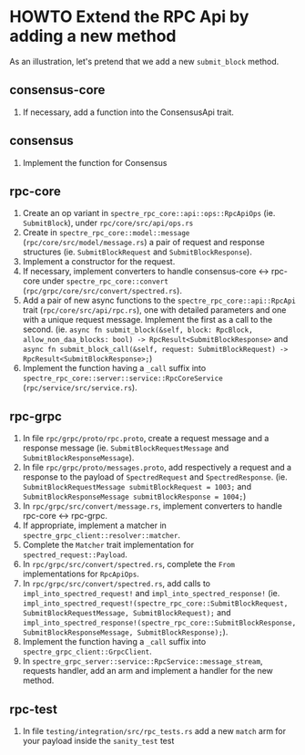 # HOWTO Extend the RPC Api by adding a new method

As an illustration, let's pretend that we add a new `submit_block` method.

## consensus-core

1. If necessary, add a function into the ConsensusApi trait.

## consensus

1. Implement the function for Consensus

## rpc-core

1. Create an op variant in `spectre_rpc_core::api::ops::RpcApiOps`
   (ie. `SubmitBlock`), under `rpc/core/src/api/ops.rs`
2. Create in `spectre_rpc_core::model::message` (`rpc/core/src/model/message.rs`) a pair of request and response structures
   (ie. `SubmitBlockRequest` and `SubmitBlockResponse`).
3. Implement a constructor for the request.
4. If necessary, implement converters to handle consensus-core <-> rpc-core under `spectre_rpc_core::convert` (`rpc/grpc/core/src/convert/spectred.rs`).
5. Add a pair of new async functions to the `spectre_rpc_core::api::RpcApi` trait (`rpc/core/src/api/rpc.rs`), one with detailed parameters
   and one with a unique request message.
   Implement the first as a call to the second.
   (ie. `async fn submit_block(&self, block: RpcBlock, allow_non_daa_blocks: bool) -> RpcResult<SubmitBlockResponse>` and
   `async fn submit_block_call(&self, request: SubmitBlockRequest) -> RpcResult<SubmitBlockResponse>;`)
6. Implement the function having a `_call` suffix into `spectre_rpc_core::server::service::RpcCoreService` (`rpc/service/src/service.rs`).

## rpc-grpc

1. In file `rpc/grpc/proto/rpc.proto`, create a request message and a response message
   (ie. `SubmitBlockRequestMessage` and `SubmitBlockResponseMessage`).
2. In file `rpc/grpc/proto/messages.proto`, add respectively a request and a response to the payload of `SpectredRequest` and `SpectredResponse`.
   (ie. `SubmitBlockRequestMessage submitBlockRequest = 1003;` and `SubmitBlockResponseMessage submitBlockResponse = 1004;`)
3. In `rpc/grpc/src/convert/message.rs`, implement converters to handle rpc-core <-> rpc-grpc.
4. If appropriate, implement a matcher in `spectre_grpc_client::resolver::matcher`.
5. Complete the `Matcher` trait implementation for `spectred_request::Payload`.
6. In `rpc/grpc/src/convert/spectred.rs`, complete the `From` implementations for `RpcApiOps`.
7. In `rpc/grpc/src/convert/spectred.rs`, add calls to `impl_into_spectred_request!` and `impl_into_spectred_response!`
   (ie. `impl_into_spectred_request!(spectre_rpc_core::SubmitBlockRequest, SubmitBlockRequestMessage, SubmitBlockRequest);` and
   `impl_into_spectred_response!(spectre_rpc_core::SubmitBlockResponse, SubmitBlockResponseMessage, SubmitBlockResponse);`).
8. Implement the function having a `_call` suffix into `spectre_grpc_client::GrpcClient`.
9. In `spectre_grpc_server::service::RpcService::message_stream`, requests handler, add an arm and implement
   a handler for the new method.

## rpc-test
1. In file `testing/integration/src/rpc_tests.rs` add a new `match` arm for your payload inside the `sanity_test` test
